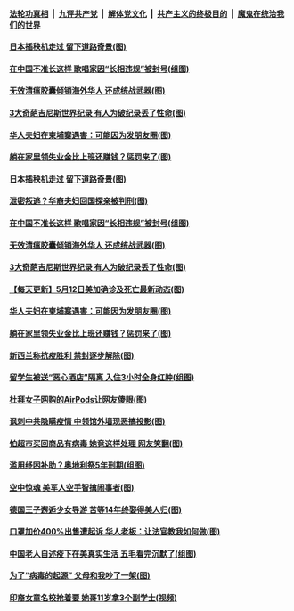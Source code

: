 

####  [法轮功真相](../../../../basic/blob/master/README.md?t=05131501) &nbsp;|&nbsp; [九评共产党](../../../../9ping.md/blob/master/README.md?t=05131501) &nbsp;|&nbsp; [解体党文化](../../../../jtdwh.md/blob/master/README.md?t=05131501)  &nbsp;|&nbsp; [共产主义的终极目的](../../../../gczydzjmd.md/blob/master/README.md?t=05131501) &nbsp;|&nbsp; [魔鬼在统治我们的世界](../../../../mgztzwmdsj.md/blob/master/README.md?t=05131501) 

#### [日本插秧机走过 留下道路奇景(图)](../pages/p3/933105.md?t=05131501) 

#### [在中国不准长这样 歌唱家因“长相违规”被封号(组图)](../pages/p3/933092.md?t=05131501) 

#### [无效清瘟胶囊倾销海外华人 还成统战武器(图)](../pages/p3/933081.md?t=05131501) 

#### [3大奇葩吉尼斯世界纪录 有人为破纪录丢了性命(图)](../pages/p3/933050.md?t=05131501) 

#### [华人夫妇在柬埔寨遇害：可能因为发朋友圈(图)](../pages/p3/933042.md?t=05131501) 

#### [躺在家里领失业金比上班还赚钱？惩罚来了(图)](../pages/p3/933035.md?t=05131501) 

#### [日本插秧机走过 留下道路奇景(图)](../pages/p3/933105.md?t=05131501) 

#### [泄密叛逃？华裔夫妇回国探亲被判刑(图)](../pages/p3/933098.md?t=05131501) 

#### [在中国不准长这样 歌唱家因“长相违规”被封号(组图)](../pages/p3/933092.md?t=05131501) 

#### [无效清瘟胶囊倾销海外华人 还成统战武器(图)](../pages/p3/933081.md?t=05131501) 

#### [3大奇葩吉尼斯世界纪录 有人为破纪录丢了性命(图)](../pages/p3/933050.md?t=05131501) 

#### [【每天更新】5月12日美加确诊及死亡最新动态(图)](../pages/p3/931800.md?t=05131501) 

#### [华人夫妇在柬埔寨遇害：可能因为发朋友圈(图)](../pages/p3/933042.md?t=05131501) 

#### [躺在家里领失业金比上班还赚钱？惩罚来了(图)](../pages/p3/933035.md?t=05131501) 

#### [新西兰称抗疫胜利 禁封逐步解除(图)](../pages/p3/932996.md?t=05131501) 

#### [留学生被送“恶心酒店”隔离 入住3小时全身红肿(组图)](../pages/p3/932987.md?t=05131501) 

#### [杜拜女子网购的AirPods让网友傻眼(图)](../pages/p3/932981.md?t=05131501) 

#### [讽刺中共隐瞒疫情 中领馆外墙现恶搞投影(图)](../pages/p3/932967.md?t=05131501) 

#### [怕超市买回商品有病毒 她竟这样处理 网友笑翻(图)](../pages/p3/932957.md?t=05131501) 

#### [滥用纾困补助？奥地利祭5年刑期(组图)](../pages/p3/932954.md?t=05131501) 

#### [空中惊魂 美军人空手智擒闹事者(图)](../pages/p3/932949.md?t=05131501) 

#### [德国王子邂逅少女导游 苦等14年终娶得美人归(图)](../pages/p3/932946.md?t=05131501) 

#### [口罩加价400%出售遭起诉 华人老板：让法官教我如何做(图)](../pages/p3/932934.md?t=05131501) 

#### [中国老人自述疫下在美真实生活 五毛看完沉默了(组图)](../pages/p3/932858.md?t=05131501) 

#### [为了“病毒的起源” 父母和我吵了一架(图)](../pages/p3/932861.md?t=05131501) 

#### [印裔女童名校抢着要 她哥11岁拿3个副学士(视频)](../pages/p3/932863.md?t=05131501) 


